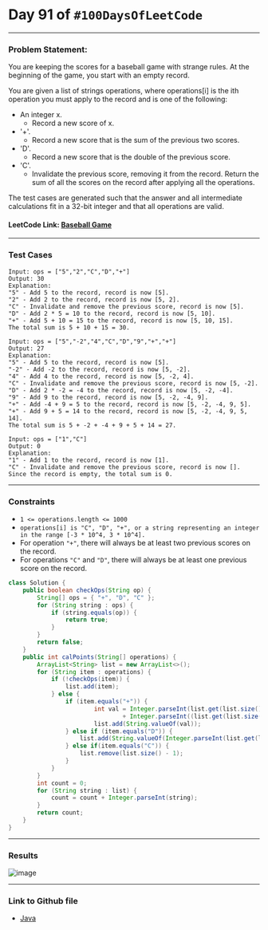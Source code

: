# Day 91 of `#100DaysOfLeetCode`

___
### Problem Statement:  
You are keeping the scores for a baseball game with strange rules. At the beginning of the game, you start with an empty record.

You are given a list of strings operations, where operations[i] is the ith operation you must apply to the record and is one of the following:

* An integer x.
  * Record a new score of x.
* '+'.
  * Record a new score that is the sum of the previous two scores.
* 'D'.
  * Record a new score that is the double of the previous score.
* 'C'.
  * Invalidate the previous score, removing it from the record.
Return the sum of all the scores on the record after applying all the operations.

The test cases are generated such that the answer and all intermediate calculations fit in a 32-bit integer and that all operations are valid.

 

#### LeetCode Link: [Baseball Game](https://leetcode.com/problems/baseball-game/description/?envType=study-plan-v2&envId=programming-skills)
___


### Test Cases
```
Input: ops = ["5","2","C","D","+"]
Output: 30
Explanation:
"5" - Add 5 to the record, record is now [5].
"2" - Add 2 to the record, record is now [5, 2].
"C" - Invalidate and remove the previous score, record is now [5].
"D" - Add 2 * 5 = 10 to the record, record is now [5, 10].
"+" - Add 5 + 10 = 15 to the record, record is now [5, 10, 15].
The total sum is 5 + 10 + 15 = 30.
```
```
Input: ops = ["5","-2","4","C","D","9","+","+"]
Output: 27
Explanation:
"5" - Add 5 to the record, record is now [5].
"-2" - Add -2 to the record, record is now [5, -2].
"4" - Add 4 to the record, record is now [5, -2, 4].
"C" - Invalidate and remove the previous score, record is now [5, -2].
"D" - Add 2 * -2 = -4 to the record, record is now [5, -2, -4].
"9" - Add 9 to the record, record is now [5, -2, -4, 9].
"+" - Add -4 + 9 = 5 to the record, record is now [5, -2, -4, 9, 5].
"+" - Add 9 + 5 = 14 to the record, record is now [5, -2, -4, 9, 5, 14].
The total sum is 5 + -2 + -4 + 9 + 5 + 14 = 27.
```
```
Input: ops = ["1","C"]
Output: 0
Explanation:
"1" - Add 1 to the record, record is now [1].
"C" - Invalidate and remove the previous score, record is now [].
Since the record is empty, the total sum is 0.
```
___

### Constraints 
* `1 <= operations.length <= 1000`
* `operations[i] is "C", "D", "+", or a string representing an integer in the range [-3 * 10^4, 3 * 10^4].`
* For operation `"+"`, there will always be at least two previous scores on the record.
* For operations `"C"` and `"D"`, there will always be at least one previous score on the record.

```java
class Solution {
    public boolean checkOps(String op) {
        String[] ops = { "+", "D", "C" };
        for (String string : ops) {
            if (string.equals(op)) {
                return true;
            }
        }
        return false;
    }
    public int calPoints(String[] operations) {
        ArrayList<String> list = new ArrayList<>();
        for (String item : operations) {
            if (!checkOps(item)) {
                list.add(item);
            } else {
                if (item.equals("+")) {
                        int val = Integer.parseInt(list.get(list.size() - 1))
                                + Integer.parseInt((list.get(list.size() - 2)));
                        list.add(String.valueOf(val));
                } else if (item.equals("D")) {
                    list.add(String.valueOf(Integer.parseInt(list.get(list.size() - 1)) * 2));
                } else if(item.equals("C")) {
                    list.remove(list.size() - 1);
                }
            }
        }
        int count = 0;
        for (String string : list) {
            count = count + Integer.parseInt(string);
        }
        return count;
    }
}
```
___
### Results
![image](https://github.com/studentdevelops/100DaysOfLeetCode/assets/31382363/5ca4a07d-2ac3-4334-a1c8-a3430a2b63c7)


___

### Link to Github file
* [Java](https://github.com/studentdevelops/100DaysOfLeetCode/blob/8e7fde0b361394bc858ba1433c2e14ea6cfbc2c5/Day91_Baseball_Game/code.java)
